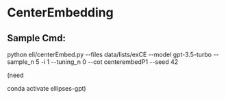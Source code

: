 # CenterEmbedding

## Sample Cmd:

python eli/centerEmbed.py --files data/lists/exCE --model gpt-3.5-turbo --sample_n 5 -i 1 --tuning_n 0 --cot centerembedP1 --seed 42

(need

conda activate ellipses-gpt)